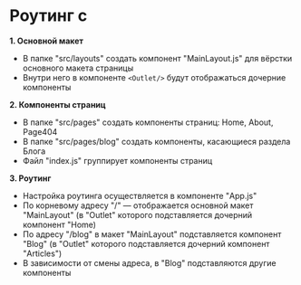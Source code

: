 # Роутинг с 

**1. Основной макет**
- В папке "src/layouts" создать компонент "MainLayout.js" для вёрстки основного макета страницы
- Внутри него в компоненте `<Outlet/>` будут отображаться дочерние компоненты

**2. Компоненты страниц**
- В папке "src/pages" создать компоненты страниц: Home, About, Page404
- В папке "src/pages/blog" создать компоненты, касающиеся раздела Блога
- Файл "index.js" группирует компоненты страниц

**3. Роутинг**
- Настройка роутинга осуществляется в компоненте "App.js"
- По корневому адресу "/" — отображается основной макет "MainLayout" (в "Outlet" которого подставляется дочерний компонент "Home)
- По адресу "/blog" в макет "MainLayout" подставляется компонент "Blog" (в "Outlet" которого подставляется дочерний компонент "Articles")
- В зависимости от смены адреса, в "Blog" подставляются другие компоненты